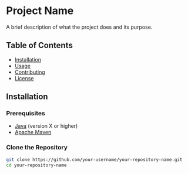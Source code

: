 # Project Name

A brief description of what the project does and its purpose.

## Table of Contents

- [Installation](#installation)
- [Usage](#usage)
- [Contributing](#contributing)
- [License](#license)

## Installation

### Prerequisites

- [Java](https://www.oracle.com/java/technologies/javase-downloads.html) (version X or higher)
- [Apache Maven](https://maven.apache.org/install.html)

### Clone the Repository

```bash
git clone https://github.com/your-username/your-repository-name.git
cd your-repository-name
